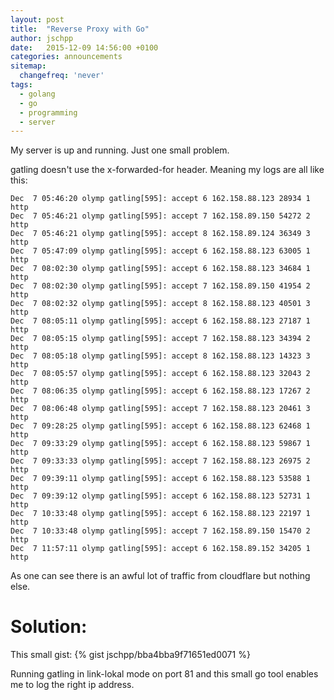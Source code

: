 ```yaml
---
layout: post
title:  "Reverse Proxy with Go"
author: jschpp
date:   2015-12-09 14:56:00 +0100
categories: announcements
sitemap:
  changefreq: 'never'
tags:
  - golang
  - go
  - programming
  - server
---
```


My server is up and running. Just one small problem.

gatling doesn't use the x-forwarded-for header. Meaning my logs are all like this:

	Dec  7 05:46:20 olymp gatling[595]: accept 6 162.158.88.123 28934 1 http
	Dec  7 05:46:21 olymp gatling[595]: accept 7 162.158.89.150 54272 2 http
	Dec  7 05:46:21 olymp gatling[595]: accept 8 162.158.89.124 36349 3 http
	Dec  7 05:47:09 olymp gatling[595]: accept 6 162.158.88.123 63005 1 http
	Dec  7 08:02:30 olymp gatling[595]: accept 6 162.158.88.123 34684 1 http
	Dec  7 08:02:30 olymp gatling[595]: accept 7 162.158.89.150 41954 2 http
	Dec  7 08:02:32 olymp gatling[595]: accept 8 162.158.88.123 40501 3 http
	Dec  7 08:05:11 olymp gatling[595]: accept 6 162.158.88.123 27187 1 http
	Dec  7 08:05:15 olymp gatling[595]: accept 7 162.158.88.123 34394 2 http
	Dec  7 08:05:18 olymp gatling[595]: accept 8 162.158.88.123 14323 3 http
	Dec  7 08:05:57 olymp gatling[595]: accept 6 162.158.88.123 32043 2 http
	Dec  7 08:06:35 olymp gatling[595]: accept 6 162.158.88.123 17267 2 http
	Dec  7 08:06:48 olymp gatling[595]: accept 7 162.158.88.123 20461 3 http
	Dec  7 09:28:25 olymp gatling[595]: accept 6 162.158.88.123 62468 1 http
	Dec  7 09:33:29 olymp gatling[595]: accept 6 162.158.88.123 59867 1 http
	Dec  7 09:33:33 olymp gatling[595]: accept 7 162.158.88.123 26975 2 http
	Dec  7 09:39:11 olymp gatling[595]: accept 6 162.158.88.123 53588 1 http
	Dec  7 09:39:12 olymp gatling[595]: accept 6 162.158.88.123 52731 1 http
	Dec  7 10:33:48 olymp gatling[595]: accept 6 162.158.88.123 22197 1 http
	Dec  7 10:33:48 olymp gatling[595]: accept 7 162.158.89.150 15470 2 http
	Dec  7 11:57:11 olymp gatling[595]: accept 6 162.158.89.152 34205 1 http


As one can see there is an awful lot of traffic from cloudflare but nothing else.

# Solution:

This small gist:
{% gist jschpp/bba4bba9f71651ed0071 %}

Running gatling in link-lokal mode on port 81 and this small go tool enables me to log the right ip address.